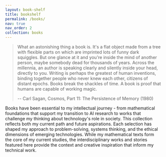 ```yaml
---
layout: book-shelf
title: bookshelf
permalink: /books/
nav: true
nav_order: 2
collection: books
---
```


> What an astonishing thing a book is. It's a flat object made from a tree with flexible parts on which are imprinted lots of funny dark squiggles. But one glance at it and you're inside the mind of another person, maybe somebody dead for thousands of years. Across the millennia, an author is speaking clearly and silently inside your head, directly to you. Writing is perhaps the greatest of human inventions, binding together people who never knew each other, citizens of distant epochs. Books break the shackles of time. A book is proof that humans are capable of working magic.
>
> -- Carl Sagan, Cosmos, Part 11: The Persistence of Memory (1980)

Books have been essential to my intellectual journey - from mathematical foundations that support my transition to AI research to works that challenge my thinking about technology's role in society. This collection reflects both my current path and future aspirations. Each selection has shaped my approach to problem-solving, systems thinking, and the ethical dimensions of emerging technologies. While my mathematical texts form the core of my current studies, the interdisciplinary works and stories featured here provide the context and creative inspiration that inform my technical work.
